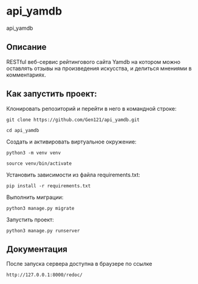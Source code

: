 # api_yamdb
api_yamdb

## Описание

RESTful веб-сервис рейтингового сайта Yamdb на котором можно оставлять отзывы на произведения искусства, и делиться мнениями в комментариях.

## Как запустить проект:

Клонировать репозиторий и перейти в него в командной строке:

```
git clone https://github.com/Gen121/api_yamdb.git
```

```
cd api_yamdb
```

Cоздать и активировать виртуальное окружение:

```
python3 -m venv venv
```

```
source venv/bin/activate
```

Установить зависимости из файла requirements.txt:

```
pip install -r requirements.txt
```

Выполнить миграции:

```
python3 manage.py migrate
```

Запустить проект:

```
python3 manage.py runserver
```

## Документация

После запуска сервера доступна в браузере по ссылке 

```
http://127.0.0.1:8000/redoc/
```
